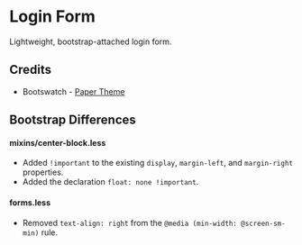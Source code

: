 # Login Form
Lightweight, bootstrap-attached login form.

## Credits
- Bootswatch - [Paper Theme](https://bootswatch.com/paper)

## Bootstrap Differences

#### mixins/center-block.less
- Added `!important` to the existing `display`, `margin-left`, and `margin-right` properties.
- Added the declaration `float: none !important`.

#### forms.less
- Removed `text-align: right` from the `@media (min-width: @screen-sm-min)` rule.
